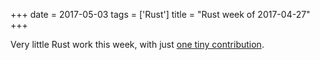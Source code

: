 +++
date = 2017-05-03
tags = ['Rust']
title = "Rust week of 2017-04-27"
+++

Very little Rust work this week, with just [one tiny contribution].

  [one tiny contribution]: https://github.com/andrew-d/interfaces-rs/pull/5
